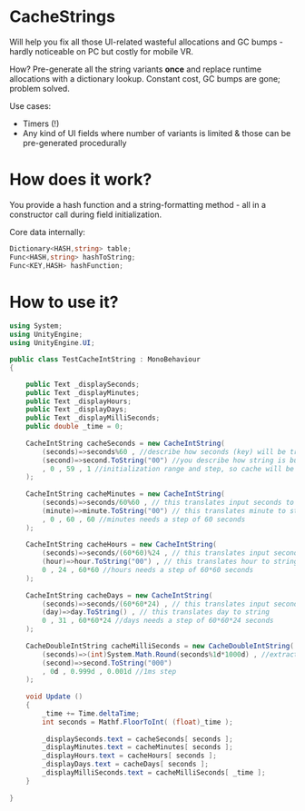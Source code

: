 # CacheStrings
Will help you fix all those UI-related wasteful allocations and GC bumps - hardly noticeable on PC but costly for mobile VR.

How? Pre-generate all the string variants **once** and replace runtime allocations with a dictionary lookup. Constant cost, GC bumps are gone; problem solved.

Use cases:
- Timers (!)
- Any kind of UI fields where number of variants is limited & those can be pre-generated procedurally

# How does it work?
You provide a hash function and a string-formatting method - all in a constructor call during field initialization.

Core data internally:
```C#
Dictionary<HASH,string> table;
Func<HASH,string> hashToString;
Func<KEY,HASH> hashFunction;
```
# How to use it?
```C#
using System;
using UnityEngine;
using UnityEngine.UI;

public class TestCacheIntString : MonoBehaviour
{

    public Text _displaySeconds;
    public Text _displayMinutes;
    public Text _displayHours;
    public Text _displayDays;
    public Text _displayMilliSeconds;
    public double _time = 0;
    
    CacheIntString cacheSeconds = new CacheIntString(
        (seconds)=>seconds%60 , //describe how seconds (key) will be translated to useful value (hash)
        (second)=>second.ToString("00") //you describe how string is built based on given value (hash)
        , 0 , 59 , 1 //initialization range and step, so cache will be warmed up and ready
    );
    
    CacheIntString cacheMinutes = new CacheIntString(
        (seconds)=>seconds/60%60 , // this translates input seconds to minutes
        (minute)=>minute.ToString("00") // this translates minute to string
        , 0 , 60 , 60 //minutes needs a step of 60 seconds
    );
    
    CacheIntString cacheHours = new CacheIntString(
        (seconds)=>seconds/(60*60)%24 , // this translates input seconds to hours
        (hour)=>hour.ToString("00") , // this translates hour to string
        0 , 24 , 60*60 //hours needs a step of 60*60 seconds
    );
    
    CacheIntString cacheDays = new CacheIntString(
        (seconds)=>seconds/(60*60*24) , // this translates input seconds to days
        (day)=>day.ToString() , // this translates day to string
        0 , 31 , 60*60*24 //days needs a step of 60*60*24 seconds
    );
    
    CacheDoubleIntString cacheMilliSeconds = new CacheDoubleIntString(
        (seconds)=>(int)System.Math.Round(seconds%1d*1000d) , //extract 3 decimal places
        (second)=>second.ToString("000")
        , 0d , 0.999d , 0.001d //1ms step
    );
    
    void Update ()
    {
        _time += Time.deltaTime;
        int seconds = Mathf.FloorToInt( (float)_time );
        
        _displaySeconds.text = cacheSeconds[ seconds ];
        _displayMinutes.text = cacheMinutes[ seconds ];
        _displayHours.text = cacheHours[ seconds ];
        _displayDays.text = cacheDays[ seconds ];
        _displayMilliSeconds.text = cacheMilliSeconds[ _time ];
    }
    
}
```
#
